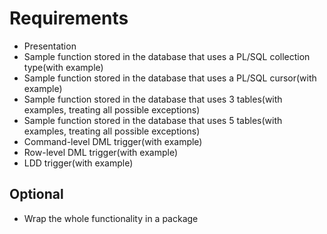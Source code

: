 # Requirements
* Presentation
* Sample function stored in the database that uses a PL/SQL collection type(with example)
* Sample function stored in the database that uses a PL/SQL cursor(with example)
* Sample function stored in the database that uses 3 tables(with examples, treating all possible exceptions)
* Sample function stored in the database that uses 5 tables(with examples, treating all possible exceptions)
* Command-level DML trigger(with example)
* Row-level DML trigger(with example)
* LDD trigger(with example)

## Optional
* Wrap the whole functionality in a package
